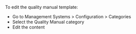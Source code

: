 To edit the quality manual template:

- Go to Management Systems \> Configuration \> Categories
- Select the Quality Manual category
- Edit the content
